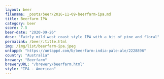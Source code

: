 ```yaml
---
layout: beer
filename: _posts/beer/2016-11-09-beerfarm-ipa.md
title: Beerfarm IPA
category: beer
score: 7.5
beer-date: "2020-09-26"
desc: "Fairly mild west coast style IPA with a bit of pine and floral"
permalink: /beer/:title.html
img: /img/list/beerfarm-ipa.jpeg
untappd: "https://untappd.com/b/beerfarm-india-pale-ale/2228896"
country: "Australia"
brewery: "Beerfarm"
breweryURL: "/brewery/beerfarm.html"
style: "IPA - American"
---
```

